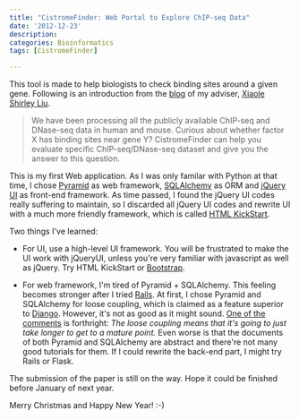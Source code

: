 ```yaml
---
title: "CistromeFinder: Web Portal to Explore ChIP-seq Data"
date: '2012-12-23'
description:
categories: Bioinformatics
tags: [CistromeFinder]

---
```


This tool is made to help biologists to check binding sites around a given gene. Following is an introduction from the [blog](http://www.longwoodgenomics.org/) of my adviser, [Xiaole Shirley Liu](http://www.stat.harvard.edu/faculty_page.php?page=xsliu.html).



>We have been processing all the publicly available ChIP-seq and DNase-seq data in human and mouse. Curious about whether factor X has binding sites near gene Y? CistromeFinder can help you evaluate specific ChIP-seq/DNase-seq dataset and give you the answer to this question.


This is my first Web application. As I was only familar with Python at that time, I chose [Pyramid](http://docs.pylonsproject.org/projects/pyramid/) as web framework, [SQLAlchemy](http://www.sqlalchemy.org/) as ORM and [jQuery UI](http://jqueryui.com/) as front-end framework. As time passed, I found the jQuery UI codes really suffering to maintain, so I discarded all jQuery UI codes and rewrite UI with a much more friendly framework, which is called [HTML KickStart](http://www.99lime.com/).

Two things I've learned:

- For UI, use a high-level UI framework. You will be frustrated to make the UI work with jQueryUI, unless you're very familiar with javascript as well as jQuery. Try HTML KickStart or [Bootstrap](http://twitter.github.com/bootstrap/).

- For web framework, I'm tired of Pyramid + SQLAlchemy. This feeling becomes stronger after I tried [Rails](http://rubyonrails.org/). At first, I chose Pyramid and SQLAlchemy for loose coupling, which is claimed as a feature superior to [Django](https://www.djangoproject.com/). However, it's not as good as it might sound. [One of the comments](http://www.quora.com/How-do-Rails-vs-Flask-vs-Pyramids-compare-as-web-frameworks) is forthright: *The loose coupling means that it's going to just take longer to get to a mature point.*  Even worse is that the documents of both Pyramid and SQLAlchemy are abstract and there're not many good tutorials for them. If I could rewrite the back-end part, I might try Rails or Flask.

The submission of the paper is still on the way. Hope it could be finished before January of next year.

Merry Christmas and Happy New Year! :-)


